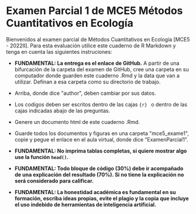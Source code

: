 # Examen Parcial 1 de MCE5 Métodos Cuantitativos en Ecología 
Bienvenidos al examen parcial de Métodos Cuantitativos en Ecología [MCE5 - 2022II]. Para esta evaluación utilice este cuaderno de R Markdown y tenga en cuenta las siguientes instruciones:

* **FUNDAMENTAL: La entrega es el enlace de GitHub.** A partir de una bifurcación de la carpeta del examen de GitHub, cree una carpeta en su computador donde guarden este cuaderno .Rmd y la data que van a utilizar. Definan a esa carpeta como su directorio de trabajo. 

* Arriba, donde dice "author", deben cambiar por sus datos.

* Los codigos deben ser escritos dentro de las cajas ```{r} ``` o dentro de las cajas indicadas abajo de las preguntas.

* Genere un documento html de este cuaderno .Rmd. 

* Guarde todos los documentos y figuras en una carpeta "mce5_exame1", copie y pegue el enlace en el aula virtual, donde dice "ExamenParcial1".

* **FUNDAMENTAL: No imprima tablas completas, si quiere mostrar algo use la función ```head()```.**

* **FUNDAMENTAL: Todo bloque de código (30%) debe ir acompañado de una explicación del resultado (70%). Si no tiene la explicación no será considerado para calificar.**  

* **FUNDAMENTAL: La honestidad académica es fundamental en su formación, escriba ideas propias, evite el plagio y la copia que incluye el uso indebido de herramientas de inteligencia artificial.**
